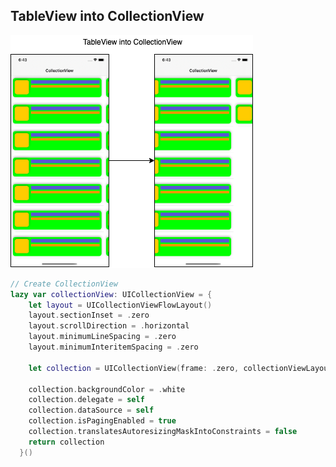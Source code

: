 ## TableView into CollectionView

![version app ](https://github.com/viktorHbenitez/TableView-CollectionView/blob/main/sketch/TableViewIntoCollectionView.png)


```swift
// Create CollectionView
lazy var collectionView: UICollectionView = {
    let layout = UICollectionViewFlowLayout()
    layout.sectionInset = .zero
    layout.scrollDirection = .horizontal
    layout.minimumLineSpacing = .zero
    layout.minimumInteritemSpacing = .zero

    let collection = UICollectionView(frame: .zero, collectionViewLayout: layout)
    
    collection.backgroundColor = .white
    collection.delegate = self
    collection.dataSource = self
    collection.isPagingEnabled = true
    collection.translatesAutoresizingMaskIntoConstraints = false
    return collection
  }()
```


